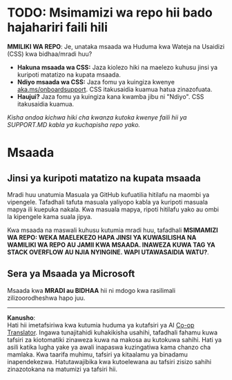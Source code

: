 <!--
CO_OP_TRANSLATOR_METADATA:
{
  "original_hash": "b7244261ee19497082edf33bcce64717",
  "translation_date": "2025-09-10T05:42:51+00:00",
  "source_file": "SUPPORT.md",
  "language_code": "sw"
}
-->
# TODO: Msimamizi wa repo hii bado hajahariri faili hili

**MMILIKI WA REPO**: Je, unataka msaada wa Huduma kwa Wateja na Usaidizi (CSS) kwa bidhaa/mradi huu?

- **Hakuna msaada wa CSS:** Jaza kiolezo hiki na maelezo kuhusu jinsi ya kuripoti matatizo na kupata msaada.
- **Ndiyo msaada wa CSS:** Jaza fomu ya kuingiza kwenye [aka.ms/onboardsupport](https://aka.ms/onboardsupport). CSS itakusaidia kuamua hatua zinazofuata.
- **Haujui?** Jaza fomu ya kuingiza kana kwamba jibu ni "Ndiyo". CSS itakusaidia kuamua.

*Kisha ondoa kichwa hiki cha kwanza kutoka kwenye faili hii ya SUPPORT.MD kabla ya kuchapisha repo yako.*

# Msaada

## Jinsi ya kuripoti matatizo na kupata msaada  

Mradi huu unatumia Masuala ya GitHub kufuatilia hitilafu na maombi ya vipengele. Tafadhali tafuta masuala yaliyopo 
kabla ya kuripoti masuala mapya ili kuepuka nakala. Kwa masuala mapya, ripoti hitilafu yako au 
ombi la kipengele kama suala jipya.

Kwa msaada na maswali kuhusu kutumia mradi huu, tafadhali **MSIMAMIZI WA REPO: WEKA MAELEKEZO HAPA 
JINSI YA KUWASILISHA NA WAMILIKI WA REPO AU JAMII KWA MSAADA. INAWEZA KUWA TAG YA STACK OVERFLOW AU NJIA NYINGINE.
WAPI UTAWASAIDIA WATU?**.

## Sera ya Msaada ya Microsoft  

Msaada kwa **MRADI au BIDHAA** hii ni mdogo kwa rasilimali zilizoorodheshwa hapo juu.

---

**Kanusho**:  
Hati hii imetafsiriwa kwa kutumia huduma ya kutafsiri ya AI [Co-op Translator](https://github.com/Azure/co-op-translator). Ingawa tunajitahidi kuhakikisha usahihi, tafadhali fahamu kuwa tafsiri za kiotomatiki zinaweza kuwa na makosa au kutokuwa sahihi. Hati ya asili katika lugha yake ya awali inapaswa kuzingatiwa kama chanzo cha mamlaka. Kwa taarifa muhimu, tafsiri ya kitaalamu ya binadamu inapendekezwa. Hatutawajibika kwa kutoelewana au tafsiri zisizo sahihi zinazotokana na matumizi ya tafsiri hii.